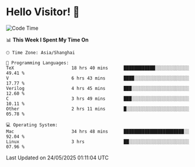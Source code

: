 # Hello Visitor! 👋

<!--START_SECTION:waka-->
![Code Time](http://img.shields.io/badge/Code%20Time-86%20hrs%2050%20mins-blue)

📊 **This Week I Spent My Time On** 

```text
🕑︎ Time Zone: Asia/Shanghai

💬 Programming Languages: 
TeX                      18 hrs 40 mins      ████████████░░░░░░░░░░░░░   49.41 % 
V                        6 hrs 43 mins       ████░░░░░░░░░░░░░░░░░░░░░   17.77 % 
Verilog                  4 hrs 45 mins       ███░░░░░░░░░░░░░░░░░░░░░░   12.60 % 
C                        3 hrs 49 mins       ███░░░░░░░░░░░░░░░░░░░░░░   10.11 % 
Other                    2 hrs 11 mins       █░░░░░░░░░░░░░░░░░░░░░░░░   05.78 % 

💻 Operating System: 
Mac                      34 hrs 48 mins      ███████████████████████░░   92.04 % 
Linux                    3 hrs               ██░░░░░░░░░░░░░░░░░░░░░░░   07.96 % 
```


 Last Updated on 24/05/2025 01:11:04 UTC
<!--END_SECTION:waka-->
